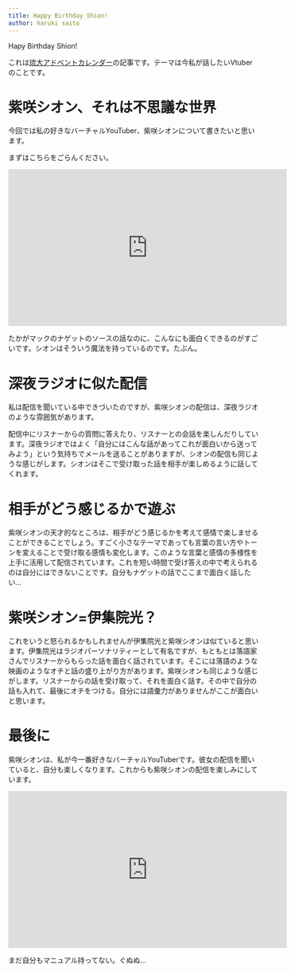 ```yaml
---
title: Happy Birthday Shion!
author: haruki saito
---
```


Hapy Birthday Shion! 

これは[琉大アドベントカレンダー](https://adventar.org/calendars/10615)の記事です。テーマは今私が話したいVtuberのことです。

# 紫咲シオン、それは不思議な世界

今回では私の好きなバーチャルYouTuber、紫咲シオンについて書きたいと思います。

まずはこちらをごらんください。

<iframe width="560" height="315" src="https://www.youtube.com/embed/brXRSYjbfT8?si=vCGZ-HYptwo3o8vA&amp;start=50" title="YouTube video player" frameborder="0" allow="accelerometer; autoplay; clipboard-write; encrypted-media; gyroscope; picture-in-picture; web-share" referrerpolicy="strict-origin-when-cross-origin" allowfullscreen></iframe>

たかがマックのナゲットのソースの話なのに、こんなにも面白くできるのがすごいです。シオンはそういう魔法を持っているのです。たぶん。

# 深夜ラジオに似た配信

私は配信を聞いている中できづいたのですが、紫咲シオンの配信は、深夜ラジオのような雰囲気があります。

配信中にリスナーからの質問に答えたり、リスナーとの会話を楽しんだりしています。深夜ラジオではよく「自分にはこんな話があってこれが面白いから送ってみよう」という気持ちでメールを送ることがありますが、シオンの配信も同じような感じがします。シオンはそこで受け取った話を相手が楽しめるように話してくれます。

# 相手がどう感じるかで遊ぶ

紫咲シオンの天才的なところは、相手がどう感じるかを考えて感情で楽しませることができることでしょう。すごく小さなテーマであっても言葉の言い方やトーンを変えることで受け取る感情も変化します。このような言葉と感情の多様性を上手に活用して配信されています。これを短い時間で受け答えの中で考えられるのは自分にはできないことです。自分もナゲットの話でここまで面白く話したい...

# 紫咲シオン=伊集院光？

これをいうと怒られるかもしれませんが伊集院光と紫咲シオンは似ていると思います。伊集院光はラジオパーソナリティーとして有名ですが、もともとは落語家さんでリスナーからもらった話を面白く話されています。そこには落語のような映画のようなオチと話の盛り上がり方があります。紫咲シオンも同じような感じがします。リスナーからの話を受け取って、それを面白く話す。その中で自分の話も入れて、最後にオチをつける。自分には語彙力がありませんがここが面白いと思います。

# 最後に

紫咲シオンは、私が今一番好きなバーチャルYouTuberです。彼女の配信を聞いていると、自分も楽しくなります。これからも紫咲シオンの配信を楽しみにしています。


<iframe width="560" height="315" src="https://www.youtube.com/embed/lxpXRkhvZuY?si=ZjfSFw7yIdUHNyxh&amp;start=50" title="YouTube video player" frameborder="0" allow="accelerometer; autoplay; clipboard-write; encrypted-media; gyroscope; picture-in-picture; web-share" referrerpolicy="strict-origin-when-cross-origin" allowfullscreen></iframe>


まだ自分もマニュアル持ってない。ぐぬぬ...



